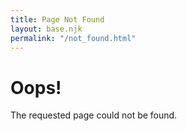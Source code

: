 ```yaml
---
title: Page Not Found
layout: base.njk
permalink: "/not_found.html"
---
```


# Oops!

The requested page could not be found.
